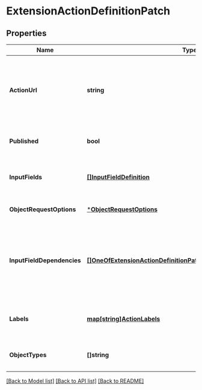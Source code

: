 # ExtensionActionDefinitionPatch

## Properties
Name | Type | Description | Notes
------------ | ------------- | ------------- | -------------
**ActionUrl** | **string** | The URL that will accept an HTTPS request each time workflows executes the custom action. | [optional] [default to null]
**Published** | **bool** | Whether this custom action is published to customers. | [optional] [default to null]
**InputFields** | [**[]InputFieldDefinition**](InputFieldDefinition.md) | The list of input fields to display in this custom action. | [optional] [default to null]
**ObjectRequestOptions** | [***ObjectRequestOptions**](ObjectRequestOptions.md) |  | [optional] [default to null]
**InputFieldDependencies** | [**[]OneOfExtensionActionDefinitionPatchInputFieldDependenciesItems**](.md) | A list of dependencies between the input fields. These configure when the input fields should be visible. | [optional] [default to null]
**Labels** | [**map[string]ActionLabels**](ActionLabels.md) | The user-facing labels for the custom action. | [optional] [default to null]
**ObjectTypes** | **[]string** | The object types that this custom action supports. | [optional] [default to null]

[[Back to Model list]](../README.md#documentation-for-models) [[Back to API list]](../README.md#documentation-for-api-endpoints) [[Back to README]](../README.md)

